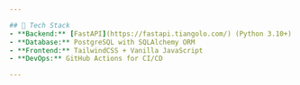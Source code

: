 ```yaml
---

## 🚀 Tech Stack
- **Backend:** [FastAPI](https://fastapi.tiangolo.com/) (Python 3.10+)
- **Database:** PostgreSQL with SQLAlchemy ORM
- **Frontend:** TailwindCSS + Vanilla JavaScript
- **DevOps:** GitHub Actions for CI/CD

---
```

